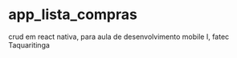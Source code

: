 # app_lista_compras
crud em react nativa, para aula de desenvolvimento mobile I, fatec Taquaritinga 
